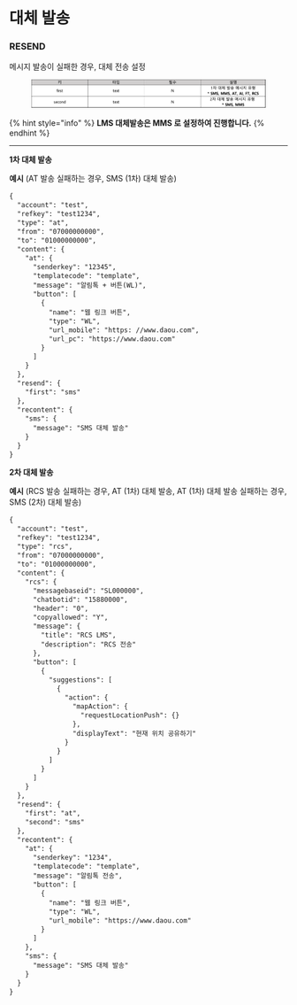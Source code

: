 # 대체 발송

### RESEND

메시지 발송이 실패한 경우, 대체 전송 설정

<figure><img src="../../.gitbook/assets/image.png" alt=""><figcaption></figcaption></figure>

{% hint style="info" %}
**LMS 대체발송은 MMS 로 설정하여 진행합니다.**
{% endhint %}

****

**1차 대체 발송**

**예시** (AT 발송 실패하는 경우, SMS (1차) 대체 발송) &#x20;

```json5
{
  "account": "test",
  "refkey": "test1234",
  "type": "at",
  "from": "07000000000",
  "to": "01000000000",
  "content": {
    "at": {
      "senderkey": "12345",
      "templatecode": "template",
      "message": "알림톡 + 버튼(WL)",
      "button": [
        {
          "name": "웹 링크 버튼",
          "type": "WL",
          "url_mobile": "https: //www.daou.com",
          "url_pc": "https://www.daou.com"
        }
      ]
    }
  },
  "resend": {
    "first": "sms"
  },
  "recontent": {
    "sms": {
      "message": "SMS 대체 발송"
    }
  }
}
```



**2차 대체 발송**&#x20;

**예시** (RCS 발송 실패하는 경우, AT (1차) 대체 발송, AT (1차) 대체 발송 실패하는 경우, SMS (2차) 대체 발송)&#x20;

```json5
{
  "account": "test",
  "refkey": "test1234",
  "type": "rcs",
  "from": "07000000000",
  "to": "01000000000",
  "content": {
    "rcs": {
      "messagebaseid": "SL000000",
      "chatbotid": "15880000",
      "header": "0",
      "copyallowed": "Y",
      "message": {
        "title": "RCS LMS",
        "description": "RCS 전송"
      },
      "button": [
        {
          "suggestions": [
            {
              "action": {
                "mapAction": {
                  "requestLocationPush": {}
                },
                "displayText": "현재 위치 공유하기"
              }
            }
          ]
        }
      ]
    }
  },
  "resend": {
    "first": "at",
    "second": "sms"
  },
  "recontent": {
    "at": {
      "senderkey": "1234",
      "templatecode": "template",
      "message": "알림톡 전송",
      "button": [
        {
          "name": "웹 링크 버튼",
          "type": "WL",
          "url_mobile": "https://www.daou.com"
        }
      ]
    },
    "sms": {
      "message": "SMS 대체 발송"
    }
  }
}
```
